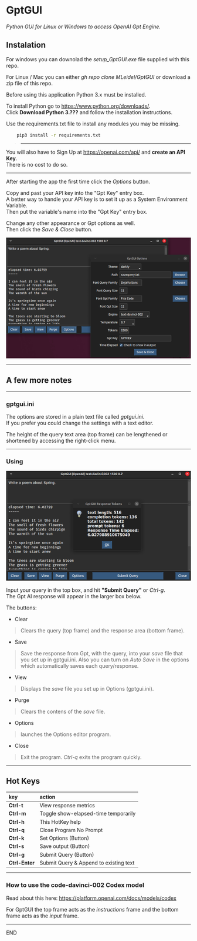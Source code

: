 # GptGUI
_Python GUI for Linux or Windows to access OpenAI Gpt Engine._

## Instalation

For windows you can downolad the _setup\_GptGUI.exe_ file supplied with this repo.

For Linux / Mac you can either _gh repo clone MLeidel/GptGUI_ or download a zip
file of this repo.


Before using this application Python 3.x must be installed.

To install Python go to https://www.python.org/downloads/.  
Click __Download Python 3.???__ and follow the installation instructions.

Use the requirements.txt file to install any modules you may be missing.
```bash
    pip3 install -r requirements.txt
```


> ___
You will also have to Sign Up at https://openai.com/api/ and __create
an API Key__.  
There is no cost to do so.
___

After starting the app the first time click the _Options_
button.

Copy and past your API key into the "Gpt Key" entry box.  
A better way to handle your API key is to set it up as a System Environment Variable.  
Then put the variable's name into the "Gpt Key" entry box.

Change any other appearance or Gpt options as well.  
Then click the _Save & Close_ button.

![input box](images/gptopts.png "GptGUI options window")

---

## A few more notes

---

### gptgui.ini

The options are stored in a plain text file called _gptgui.ini_.  
If you prefer you could change the settings with a text editor.

The height of the query text area (top frame) can be lengthened
or shortened by accessing the right-click menu.

---

### Using

![alttext](images/gptgui.png "Ctrl-t for Response Metrics")

Input your query in the top box, and hit __"Submit Query"__ or _Ctrl-g_.  
The Gpt AI response will appear in the larger box below.

The buttons:
- Clear
> Clears the query (top frame) and the response area (bottom frame).
- Save
> Save the response from Gpt, with the query, into your _save_ file
that you set up in gptgui.ini. Also you can turn on _Auto Save_ in
the options which automatically saves each query/response.
- View
> Displays the _save_ file you set up in Options (gptgui.ini).
- Purge
> Clears the contens of the _save_ file.
- Options
> launches the Options editor program.
- Close
> Exit the program. _Ctrl-q_ exits the program quickly.

---

## Hot Keys

| key | action |
| :--- | :--- |
|__Ctrl-t__| View response metrics|
|__Ctrl-m__| Toggle show-elapsed-time temporarily|
|__Ctrl-h__| This HotKey help|
|__Ctrl-q__| Close Program No Prompt|
|__Ctrl-k__| Set Options (Button)|
|__Ctrl-s__| Save output (Button)|
|__Ctrl-g__| Submit Query (Button)|
|__Ctrl-Enter__ | Submit Query & Append to existing text|


---

### How to use the code-davinci-002	Codex model

Read about this here: https://platform.openai.com/docs/models/codex

For GptGUI the top frame acts as the _instructions_ frame and the bottom
frame acts as the _input_ frame.

----
END
